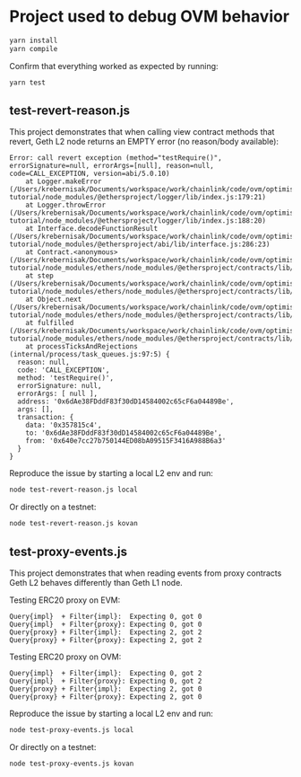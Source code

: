 # Project used to debug OVM behavior

```sh
yarn install
yarn compile
```

Confirm that everything worked as expected by running:

```sh
yarn test
```

## test-revert-reason.js

This project demonstrates that when calling view contract methods that revert, Geth L2 node returns an EMPTY error (no reason/body available):

```
Error: call revert exception (method="testRequire()", errorSignature=null, errorArgs=[null], reason=null, code=CALL_EXCEPTION, version=abi/5.0.10)
    at Logger.makeError (/Users/krebernisak/Documents/workspace/work/chainlink/code/ovm/optimism-tutorial/node_modules/@ethersproject/logger/lib/index.js:179:21)
    at Logger.throwError (/Users/krebernisak/Documents/workspace/work/chainlink/code/ovm/optimism-tutorial/node_modules/@ethersproject/logger/lib/index.js:188:20)
    at Interface.decodeFunctionResult (/Users/krebernisak/Documents/workspace/work/chainlink/code/ovm/optimism-tutorial/node_modules/@ethersproject/abi/lib/interface.js:286:23)
    at Contract.<anonymous> (/Users/krebernisak/Documents/workspace/work/chainlink/code/ovm/optimism-tutorial/node_modules/ethers/node_modules/@ethersproject/contracts/lib/index.js:319:56)
    at step (/Users/krebernisak/Documents/workspace/work/chainlink/code/ovm/optimism-tutorial/node_modules/ethers/node_modules/@ethersproject/contracts/lib/index.js:46:23)
    at Object.next (/Users/krebernisak/Documents/workspace/work/chainlink/code/ovm/optimism-tutorial/node_modules/ethers/node_modules/@ethersproject/contracts/lib/index.js:27:53)
    at fulfilled (/Users/krebernisak/Documents/workspace/work/chainlink/code/ovm/optimism-tutorial/node_modules/ethers/node_modules/@ethersproject/contracts/lib/index.js:18:58)
    at processTicksAndRejections (internal/process/task_queues.js:97:5) {
  reason: null,
  code: 'CALL_EXCEPTION',
  method: 'testRequire()',
  errorSignature: null,
  errorArgs: [ null ],
  address: '0x6dAe38FDddF83f30dD14584002c65cF6a04489Be',
  args: [],
  transaction: {
    data: '0x357815c4',
    to: '0x6dAe38FDddF83f30dD14584002c65cF6a04489Be',
    from: '0x640e7cc27b750144ED08bA09515F3416A988B6a3'
  }
}
```

Reproduce the issue by starting a local L2 env and run:

```sh
node test-revert-reason.js local
```

Or directly on a testnet:

```sh
node test-revert-reason.js kovan
```

## test-proxy-events.js

This project demonstrates that when reading events from proxy contracts Geth L2 behaves differently than Geth L1 node.

Testing ERC20 proxy on EVM:

```
Query{impl}  + Filter{impl}:  Expecting 0, got 0
Query{impl}  + Filter{proxy}: Expecting 0, got 0
Query{proxy} + Filter{impl}:  Expecting 2, got 2
Query{proxy} + Filter{proxy}: Expecting 2, got 2
```

Testing ERC20 proxy on OVM:

```
Query{impl}  + Filter{impl}:  Expecting 0, got 2
Query{impl}  + Filter{proxy}: Expecting 0, got 2
Query{proxy} + Filter{impl}:  Expecting 2, got 0
Query{proxy} + Filter{proxy}: Expecting 2, got 0
```

Reproduce the issue by starting a local L2 env and run:

```sh
node test-proxy-events.js local
```

Or directly on a testnet:

```sh
node test-proxy-events.js kovan
```
